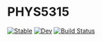 # PHYS5315

[![Stable](https://img.shields.io/badge/docs-stable-blue.svg)](https://mi3nts.github.io/PHYS5315/stable)
[![Dev](https://img.shields.io/badge/docs-dev-blue.svg)](https://mi3nts.github.io/PHYS5315/dev)
[![Build Status](https://github.com/mi3nts/PHYS5315/actions/workflows/CI.yml/badge.svg?branch=main)](https://github.com/mi3nts/PHYS5315/actions/workflows/CI.yml?query=branch%3Amain)
